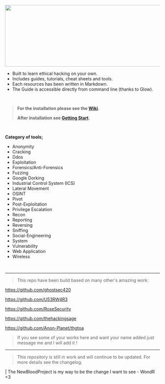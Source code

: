 <p align="center">
   <img width="9000" height="200" src="https://user-images.githubusercontent.com/64184513/197416598-573073ff-530b-4132-acb3-d4233654173e.jpg"
</p>

* Built to learn ethical hacking on your own.
* Includes guides, tutorials, cheat sheets and tools.
* Each resources has been written in Markdown.
* The Guide is accessible directly from command line (thanks to Glow).

<br>
   
> **For the installation please see the [Wiki](https://github.com/NeverWonderLand/Self-Way/wiki/Installation).**
>>
> **After installation see [Getting Start](https://github.com/NeverWonderLand/Self-Way/wiki/Getting-Start).**

</br>

**Category of tools;**

* Anonymity
* Cracking
* Ddos
* Exploitation
* Forensics/Anti-Forensics
* Fuzzing
* Google Dorking
* Industrial Control System (ICS)
* Lateral Movement
* OSINT
* Pivot
* Post-Exploitation
* Privilege Escalation
* Recon
* Reporting
* Reversing
* Sniffing
* Social-Engineering
* System
* Vulnerability
* Web Application
* Wireless

</br>

---------------------------------------------------

> This repo have been build based on many other's amazing work:

<https://github.com/ghostsec420>

<https://github.com/U53RW4R3>

<https://github.com/RoseSecurity>

<https://github.com/thehackingsage>

<https://github.com/Anon-Planet/thgtoa>


> If you see some of your works here and want your name added just message me and I will add it !

--------------------------------------

> This repository is still in work and will continue to be updated. For more details see the changelog.

| The NewBloodProject is my way to be the change I want to see - WondR <3
